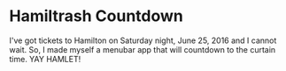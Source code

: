 # Hamiltrash Countdown

I've got tickets to Hamilton on Saturday night, June 25, 2016 and I cannot wait. So, I made myself a menubar app that will countdown to the curtain time. YAY HAMLET! 

